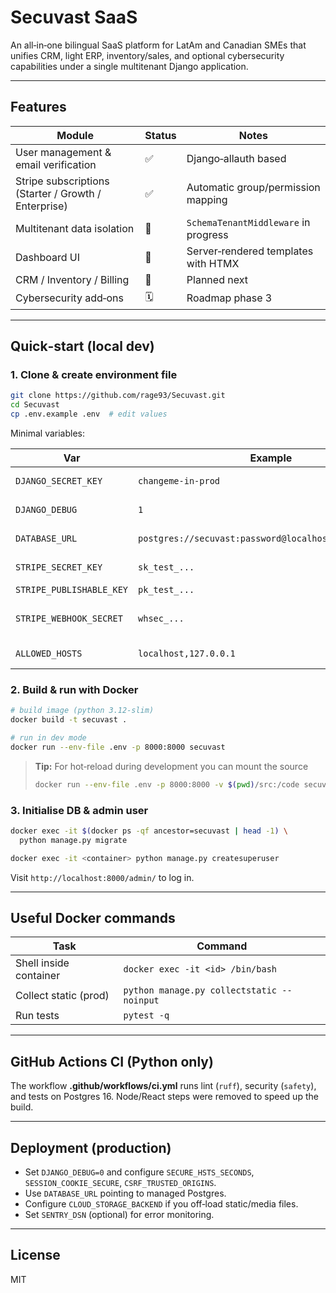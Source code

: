 # Secuvast SaaS

An all‑in‑one bilingual SaaS platform for LatAm and Canadian SMEs that unifies CRM, light ERP, inventory/sales, and optional cybersecurity capabilities under a single multitenant Django application.

---

## Features

| Module                                               | Status | Notes                                |
| ---------------------------------------------------- | ------ | ------------------------------------ |
| User management & email verification                 | ✅      | Django‑allauth based                 |
| Stripe subscriptions (Starter / Growth / Enterprise) | ✅      | Automatic group/permission mapping   |
| Multitenant data isolation                           | 🚧     | `SchemaTenantMiddleware` in progress |
| Dashboard UI                                         | 🚧     | Server‑rendered templates with HTMX  |
| CRM / Inventory / Billing                            | 🚧     | Planned next                         |
| Cybersecurity add‑ons                                | 🗓️    | Roadmap phase 3                      |

---

## Quick‑start (local dev)

### 1. Clone & create environment file

```bash
git clone https://github.com/rage93/Secuvast.git
cd Secuvast
cp .env.example .env  # edit values
```

Minimal variables:

| Var                      | Example                                                | Purpose                  |
| ------------------------ | ------------------------------------------------------ | ------------------------ |
| `DJANGO_SECRET_KEY`      | `changeme-in-prod`                                     | Cryptographic signing    |
| `DJANGO_DEBUG`           | `1`                                                    | Enable Django debug      |
| `DATABASE_URL`           | `postgres://secuvast:password@localhost:5432/secuvast` | Postgres connection      |
| `STRIPE_SECRET_KEY`      | `sk_test_...`                                          | Backend API key          |
| `STRIPE_PUBLISHABLE_KEY` | `pk_test_...`                                          | Front‑end key            |
| `STRIPE_WEBHOOK_SECRET`  | `whsec_...`                                            | Verify webhook signature |
| `ALLOWED_HOSTS`          | `localhost,127.0.0.1`                                  | Django hosts list        |

### 2. Build & run with Docker

```bash
# build image (python 3.12‑slim)
docker build -t secuvast .

# run in dev mode
docker run --env-file .env -p 8000:8000 secuvast
```

> **Tip:** For hot‑reload during development you can mount the source
>
> ```bash
> docker run --env-file .env -p 8000:8000 -v $(pwd)/src:/code secuvast
> ```

### 3. Initialise DB & admin user

```bash
docker exec -it $(docker ps -qf ancestor=secuvast | head -1) \
  python manage.py migrate

docker exec -it <container> python manage.py createsuperuser
```

Visit `http://localhost:8000/admin/` to log in.

---

## Useful Docker commands

| Task                   | Command                                    |
| ---------------------- | ------------------------------------------ |
| Shell inside container | `docker exec -it <id> /bin/bash`           |
| Collect static (prod)  | `python manage.py collectstatic --noinput` |
| Run tests              | `pytest -q`                                |

---

## GitHub Actions CI (Python only)

The workflow **.github/workflows/ci.yml** runs lint (`ruff`), security (`safety`), and tests on Postgres 16.  Node/React steps were removed to speed up the build.

---

## Deployment (production)

- Set `DJANGO_DEBUG=0` and configure `SECURE_HSTS_SECONDS`, `SESSION_COOKIE_SECURE`, `CSRF_TRUSTED_ORIGINS`.
- Use `DATABASE_URL` pointing to managed Postgres.
- Configure `CLOUD_STORAGE_BACKEND` if you off‑load static/media files.
- Set `SENTRY_DSN` (optional) for error monitoring.

---

## License

MIT

